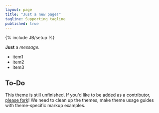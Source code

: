 ```yaml
---
layout: page
title: "Just a new page!"
tagline: Supporting tagline
published: true
---
```


{% include JB/setup %}

**Just** a _message._
- item1
- item2
- item3



## To-Do

This theme is still unfinished. If you'd like to be added as a contributor, [please fork](http://github.com/plusjade/jekyll-bootstrap)!
We need to clean up the themes, make theme usage guides with theme-specific markup examples.
